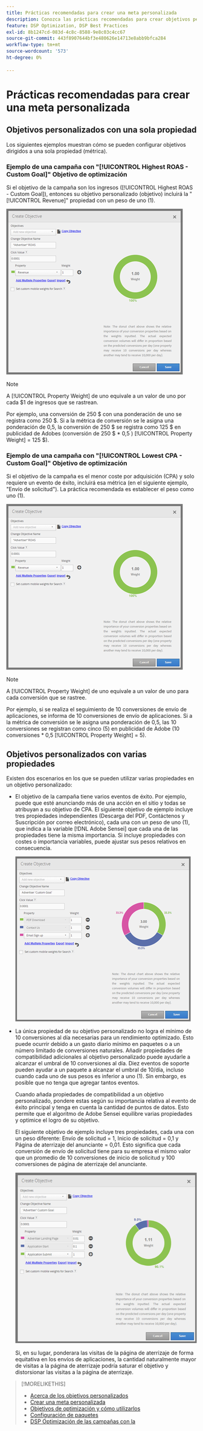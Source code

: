 ```yaml
---
title: Prácticas recomendadas para crear una meta personalizada
description: Conozca las prácticas recomendadas para crear objetivos personalizados y definir los eventos de éxito.
feature: DSP Optimization, DSP Best Practices
exl-id: 8b1247cd-083d-4c8c-8588-9e8c03c4cc67
source-git-commit: 443f8907644bf3e480626e14713e8abb9bfca284
workflow-type: tm+mt
source-wordcount: '573'
ht-degree: 0%

---
```


# Prácticas recomendadas para crear una meta personalizada

## Objetivos personalizados con una sola propiedad

Los siguientes ejemplos muestran cómo se pueden configurar objetivos dirigidos a una sola propiedad (métrica).

### Ejemplo de una campaña con &quot;[!UICONTROL Highest ROAS - Custom Goal]&quot; Objetivo de optimización

Si el objetivo de la campaña son los ingresos ([!UICONTROL Highest ROAS - Custom Goal]), entonces su objetivo personalizado (objetivo) incluirá la &quot;[!UICONTROL Revenue]&quot; propiedad con un peso de uno (1).

![ejemplo de un objetivo personalizado ROAS con una sola propiedad](/help/dsp/assets/custom-goal-roas.png)

>[!NOTE]
>
> A [!UICONTROL Property Weight] de uno equivale a un valor de uno por cada $1 de ingresos que se rastrean.
>
> Por ejemplo, una conversión de 250 $ con una ponderación de uno se registra como 250 $. Si a la métrica de conversión se le asigna una ponderación de 0,5, la conversión de 250 $ se registra como 125 $ en publicidad de Adobes (conversión de 250 $ * 0,5 ) [!UICONTROL Property Weight] = 125 $).

### Ejemplo de una campaña con &quot;[!UICONTROL Lowest CPA - Custom Goal]&quot; Objetivo de optimización

Si el objetivo de la campaña es el menor coste por adquisición (CPA) y solo requiere un evento de éxito, incluirá esa métrica (en el siguiente ejemplo, &quot;Envío de solicitud&quot;). La práctica recomendada es establecer el peso como uno (1).

![Ejemplo de un objetivo personalizado de CPA con una sola propiedad](/help/dsp/assets/custom-goal-roas.png)

>[!NOTE]
>
> A [!UICONTROL Property Weight] de uno equivale a un valor de uno para cada conversión que se rastree.
>
> Por ejemplo, si se realiza el seguimiento de 10 conversiones de envío de aplicaciones, se informa de 10 conversiones de envío de aplicaciones.  Si a la métrica de conversión se le asigna una ponderación de 0,5, las 10 conversiones se registran como cinco (5) en publicidad de Adobe (10 conversiones * 0,5 [!UICONTROL Property Weight] = 5).

## Objetivos personalizados con varias propiedades

Existen dos escenarios en los que se pueden utilizar varias propiedades en un objetivo personalizado:

* El objetivo de la campaña tiene varios eventos de éxito. Por ejemplo, puede que esté anunciando más de una acción en el sitio y todas se atribuyan a su objetivo de CPA. El siguiente objetivo de ejemplo incluye tres propiedades independientes (Descarga del PDF, Contáctenos y Suscripción por correo electrónico), cada una con un peso de uno (1), que indica a la variable [!DNL Adobe Sensei] que cada una de las propiedades tiene la misma importancia. Si incluye propiedades con costes o importancia variables, puede ajustar sus pesos relativos en consecuencia.

   ![ejemplo de un objetivo personalizado con varias propiedades](/help/dsp/assets/custom-goal-multiple-properties.png)

* La única propiedad de su objetivo personalizado no logra el mínimo de 10 conversiones al día necesarias para un rendimiento optimizado. Esto puede ocurrir debido a un gasto diario mínimo en paquetes o a un número limitado de conversiones naturales. Añadir propiedades de compatibilidad adicionales al objetivo personalizado puede ayudarle a alcanzar el umbral de 10 conversiones al día. Diez eventos de soporte pueden ayudar a un paquete a alcanzar el umbral de 10/día, incluso cuando cada uno de sus pesos es inferior a uno (1). Sin embargo, es posible que no tenga que agregar tantos eventos.

   Cuando añada propiedades de compatibilidad a un objetivo personalizado, pondere estas según su importancia relativa al evento de éxito principal y tenga en cuenta la cantidad de puntos de datos. Esto permite que el algoritmo de Adobe Sensei equilibre varias propiedades y optimice el logro de su objetivo.

   El siguiente objetivo de ejemplo incluye tres propiedades, cada una con un peso diferente: Envío de solicitud = 1, Inicio de solicitud = 0,1 y Página de aterrizaje del anunciante = 0,01. Esto significa que cada conversión de envío de solicitud tiene para su empresa el mismo valor que un promedio de 10 conversiones de inicio de solicitud y 100 conversiones de página de aterrizaje del anunciante.

   ![ejemplo de un objetivo personalizado con varias propiedades](/help/dsp/assets/custom-goal-multiple-properties2.png)

   Si, en su lugar, ponderara las visitas de la página de aterrizaje de forma equitativa en los envíos de aplicaciones, la cantidad naturalmente mayor de visitas a la página de aterrizaje podría saturar el objetivo y distorsionar las visitas a la página de aterrizaje.<!--reword-->

>[!MORELIKETHIS]
>
>* [Acerca de los objetivos personalizados](custom-goal-about.md)
>* [Crear una meta personalizada](custom-goal-create.md)
>* [Objetivos de optimización y cómo utilizarlos](optimization-goals.md)
>* [Configuración de paquetes](/help/dsp/campaign-management/packages/package-settings.md)
> * [DSP Optimización de las campañas con la](optimization-how-dsp-optimizes-campaigns.md)

